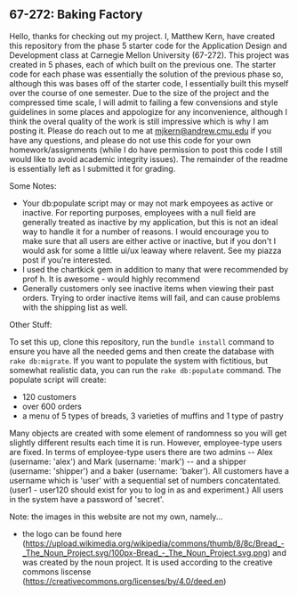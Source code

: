 67-272: Baking Factory
---

Hello, thanks for checking out my project. I, Matthew Kern, have created this repository from the phase 5 starter code for the Application Design and Development class at Carnegie Mellon University (67-272). This project was created in 5 phases, each of which built on the previous one. The starter code for each phase was essentially the solution of the previous phase so, although this was bases off of the starter code, I essentially built this myself over the course of one semester. Due to the size of the project and the compressed time scale, I will admit to failing a few convensions and style guidelines in some places and appologize for any inconvenience, although I think the overal quality of the work is still impressive which is why I am posting it. Please do reach out to me at mjkern@andrew.cmu.edu if you have any questions, and please do not use this code for your own homework/assignments (while I do have permission to post this code I still would like to avoid academic integrity issues). The remainder of the readme is essentially left as I submitted it for grading.

Some Notes:

- Your db:populate script may or may not mark empoyees as active or inactive. For reporting purposes, employees with a null field are generally treated as inactive by my application, but this is not an ideal way to handle it for a number of reasons. I would encourage you to make sure that all users are either active or inactive, but if you don't I would ask for some a little ui/ux leaway where relavent. See my piazza post if you're interested.
- I used the chartkick gem in addition to many that were recommended by prof h. It is awesome - would highly recommend
- Generally customers only see inactive items when viewing their past orders. Trying to order inactive items will fail, and can cause problems with the shipping list as well.

Other Stuff:

To set this up, clone this repository, run the `bundle install` command to ensure you have all the needed gems and then create the database with `rake db:migrate`.  If you want to populate the system with fictitious, but somewhat realistic data, you can run the `rake db:populate` command.  The populate script will create:
- 120 customers
- over 600 orders
- a menu of 5 types of breads, 3 varieties of muffins and 1 type of pastry

Many objects are created with some element of randomness so you will get slightly different results each time it is run.  However, employee-type users are fixed.  In terms of employee-type users there are two admins -- Alex (username: 'alex') and Mark (username: 'mark') -- and a shipper (username: 'shipper') and a baker (username: 'baker').  All customers have a username which is 'user' with a sequential set of numbers concatentated. (user1 - user120 should exist for you to log in as and experiment.)  All users in the system have a password of 'secret'.

Note: the images in this website are not my own, namely...
- the logo can be found here (https://upload.wikimedia.org/wikipedia/commons/thumb/8/8c/Bread_-_The_Noun_Project.svg/100px-Bread_-_The_Noun_Project.svg.png) and was created by the noun project. It is used according to the creative commons liscense (https://creativecommons.org/licenses/by/4.0/deed.en)
